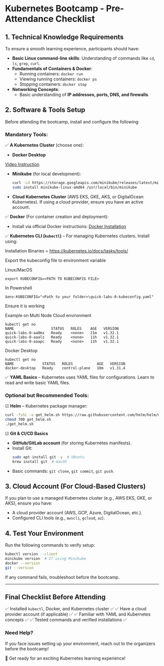 # **Kubernetes Bootcamp - Pre-Attendance Checklist**

## **1. Technical Knowledge Requirements**
To ensure a smooth learning experience, participants should have:
- **Basic Linux command-line skills**: Understanding of commands like `cd`, `ls`, `grep`, `curl`.
- **Fundamentals of Containers & Docker**:
  - Running containers: `docker run`
  - Viewing running containers: `docker ps`
  - Stopping containers: `docker stop`
- **Networking Concepts**:
  - Basic understanding of **IP addresses, ports, DNS, and firewalls**.

## **2. Software & Tools Setup**
Before attending the bootcamp, install and configure the following:


### **Mandatory Tools:**

✅ **A Kubernetes Cluster** (choose one):

- **Docker Desktop**

[Video Instruction](https://www.youtube.com/watch?v=Yc1iCVXVFCI)

- **Minikube** (for local development):
  ```sh
  curl -LO https://storage.googleapis.com/minikube/releases/latest/minikube-linux-amd64
  sudo install minikube-linux-amd64 /usr/local/bin/minikube
  ```
  
- **Cloud Kubernetes Cluster** (AWS EKS, GKE, AKS, or DigitalOcean Kubernetes). If using a cloud provider, ensure you have an active account.

✅ **Docker** (For container creation and deployment):
- Install via official Docker instructions: [Docker Installation](https://docs.docker.com/get-docker/)

✅ **Kubernetes CLI (`kubectl`)** – For managing Kubernetes clusters. Install using:

Installation Binaries = https://kubernetes.io/docs/tasks/tools/

Export the kubeconfig file to environment variable

Linux/MacOS

```
export KUBECONFIG=<PATH TO KUBECONFIG FILE>
```

In Powershell

```
$env:KUBECONFIG="<Path to your folder>\quick-labs-0-kubeconfig.yaml"
```

Ensure it is working

Example on Multi Node Cloud environment
```
kubectl get no
NAME                 STATUS   ROLES    AGE   VERSION
quick-labs-0-aa0mx   Ready    <none>   21m   v1.32.1
quick-labs-0-aaalz   Ready    <none>   11h   v1.32.1
quick-labs-0-aaapc   Ready    <none>   11h   v1.32.1
```
Docker Desktop
```
kubectl get no
NAME             STATUS   ROLES           AGE   VERSION
docker-desktop   Ready    control-plane   10m   v1.31.4
```

✅ **YAML Basics** – Kubernetes uses YAML files for configurations. Learn to read and write basic YAML files.

### **Optional but Recommended Tools:**
☑ **Helm** – Kubernetes package manager:
```sh
curl -fsSL -o get_helm.sh https://raw.githubusercontent.com/helm/helm/main/scripts/get-helm-3
chmod 700 get_helm.sh
./get_helm.sh
```

☑ **Git & CI/CD Basics**
- **GitHub/GitLab account** (for storing Kubernetes manifests).
- Install Git:
  ```sh
  sudo apt install git -y  # Ubuntu
  brew install git  # macOS
  ```
- Basic commands: `git clone`, `git commit`, `git push`.

## **3. Cloud Account (For Cloud-Based Clusters)**
If you plan to use a managed Kubernetes cluster (e.g., AWS EKS, GKE, or AKS), ensure you have:
- A cloud provider account (AWS, GCP, Azure, DigitalOcean, etc.).
- Configured CLI tools (e.g., `awscli`, `gcloud`, `az`).

## **4. Test Your Environment**
Run the following commands to verify setup:
```sh
kubectl version --client
minikube version  # If using Minikube
docker --version
git --version
```
If any command fails, troubleshoot before the bootcamp.

---

## **Final Checklist Before Attending**
✅ Installed `kubectl`, Docker, and Kubernetes cluster ✅
✅ Have a cloud provider account (if applicable) ✅
✅ Familiar with YAML and Kubernetes concepts ✅
✅ Tested commands and verified installations ✅

### **Need Help?**
If you face issues setting up your environment, reach out to the organizers before the bootcamp!

🚀 Get ready for an exciting Kubernetes learning experience!

